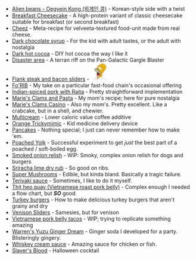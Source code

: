 
* [Alien beans - Oegyein Kong (외계인 콩)](Alien%20beans.md) - Korean-style side with a twist
* [Breakfast Cheesecake](Breakfast%20Cheesecake.md) - A high-protein variant of classic cheesecake suitable for breakfast (or second breakfast)
* [Cheez](Cheez.md) - Meta-recipe for velveeta-textured food-unit made from real cheese.
* [Dark chocolate syrup](Dark%20chocolate%20syrup.md) - For the kid with adult tastes, or the adult with nostalgia
* [Dark hot cocoa](Dark%20hot%20cocoa.md) - DIY hot cocoa the way I like it
* [Disaster area](Disaster%20area.md) - A terran riff on the Pan-Galactic Gargle Blaster
* [Flank steak and bacon sliders](Flank%20steak%20and%20bacon%20sliders.md) - ![Dear god...](assets/homer-drool.png)
* [Fo'RIB](Fo'Rib.md) - My take on a particular fast-food chain's occasional offering
* [Indian-spiced pork with Raita](Indian-spiced%20pork%20with%20Raita.md) - Pretty straightforward implementation
* [Marie's Clams and Pasta](Marie's%20Clams%20and%20Pasta.md) - My mom's recipe; here for pure nostalgia
* [Marie's Clams Casino](Marie's%20Clams%20Casino.md) - Also my mom's.  Pretty excellent.  Like a crabcake, but in a shell, and chewier.
* [Multicream](Multicream.md) - Lower caloric value coffee additive
* [Orange Trickymimic](Orange%20Trickymimic.md) - Kid medicine delivery device
* [Pancakes](Pancakes.md) - Nothing special; I just can never remember how to make 'em.
* [Poached Yolk](PoachedvYolk.md) - Successful experiment to get _just_ the best part of a poached / soft-boiled egg.
* [Smoked onion relish](Smoked%20onion%20relish.md) - WIP: Smoky, complex onion relish for dogs and burgers
* [Sriracha lime dry rub](Sriracha%20lime%20dry%20rub.md) - So good on ribs.
* [Super Mushrooms](Super%20Mushrooms.md) - Edible, but kinda bland.  Basically a tragic failure.
* [Teriyaki sauce](Teriyaki%20sauce.md) - Sometimes, I like to do it myself.
* [Thịt heo quay (Vietnamese roast pork belly)](Thịt%20heo%20quay%20%28Vietnamese%20roast%20pork%20belly%29.svg) - Complex enough I needed a flow chart, but ___SO___ good.
* [Turkey burgers](Turkey%20burgers.md) - How to make delicious turkey burgers that aren't grainy and dry
* [Venison Sliders](Venison%20Sliders.md) - Samesies, but for venison
* [Vietnamese pork belly tacos](Vietnamese%20pork%20belly%20tacos.md) - WIP; trying to replicate something amazing
* [Warren's Yuzu Ginger Dream](Warren's%20Yuzu%20Ginger%20Dream.md) - Ginger soda I developed for a party.  Blisteringly gingery.
* [Whiskey cream sauce](Whiskey%20cream%20sauce.md) - Amazing sauce for chicken or fish.
* [Slayer's Blood](Slayer%27s%20Blood.md) - Halloween cocktail
